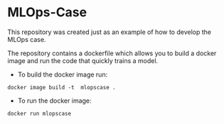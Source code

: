 # MLOps-Case

This repository was created just as an example of how to develop the MLOps case.

The repository contains a dockerfile which allows you to build a docker image and run the code that quickly trains a model.

- To build the docker image run:
```
docker image build -t  mlopscase .
```

- To run the docker image:
```
docker run mlopscase
```

